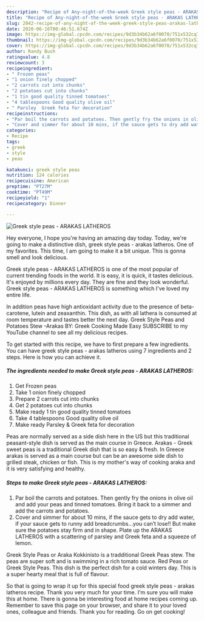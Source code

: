 ```yaml
---
description: "Recipe of Any-night-of-the-week Greek style peas - ARAKAS LATHEROS"
title: "Recipe of Any-night-of-the-week Greek style peas - ARAKAS LATHEROS"
slug: 2042-recipe-of-any-night-of-the-week-greek-style-peas-arakas-latheros
date: 2020-06-16T00:46:51.674Z
image: https://img-global.cpcdn.com/recipes/9d3b34b62a6f0070/751x532cq70/greek-style-peas-arakas-latheros-recipe-main-photo.jpg
thumbnail: https://img-global.cpcdn.com/recipes/9d3b34b62a6f0070/751x532cq70/greek-style-peas-arakas-latheros-recipe-main-photo.jpg
cover: https://img-global.cpcdn.com/recipes/9d3b34b62a6f0070/751x532cq70/greek-style-peas-arakas-latheros-recipe-main-photo.jpg
author: Randy Bush
ratingvalue: 4.8
reviewcount: 3
recipeingredient:
- " Frozen peas"
- "1 onion finely chopped"
- "2 carrots cut into chunks"
- "2 potatoes cut into chunks"
- "1 tin good quality tinned tomatoes"
- "4 tablespoons Good quality olive oil"
- " Parsley  Greek feta for decoration"
recipeinstructions:
- "Par boil the carrots and potatoes. Then gently fry the onions in olive oil and add your peas and tinned tomatoes. Bring it back to a simmer and add the carrots and potatoes."
- "Cover and simmer for about 10 mins, if the sauce gets to dry add water, if your sauce gets to runny add breadcrumbs...you can’t lose!! But make sure the potatoes stay firm and in shape. Plate up the ARAKAS LATHEROS with a scattering of parsley and Greek feta and a squeeze of lemon."
categories:
- Recipe
tags:
- greek
- style
- peas

katakunci: greek style peas 
nutrition: 124 calories
recipecuisine: American
preptime: "PT27M"
cooktime: "PT49M"
recipeyield: "1"
recipecategory: Dinner

---
```



![Greek style peas - ARAKAS LATHEROS](https://img-global.cpcdn.com/recipes/9d3b34b62a6f0070/751x532cq70/greek-style-peas-arakas-latheros-recipe-main-photo.jpg)

Hey everyone, I hope you're having an amazing day today. Today, we're going to make a distinctive dish, greek style peas - arakas latheros. One of my favorites. This time, I am going to make it a bit unique. This is gonna smell and look delicious.

Greek style peas - ARAKAS LATHEROS is one of the most popular of current trending foods in the world. It is easy, it is quick, it tastes delicious. It's enjoyed by millions every day. They are fine and they look wonderful. Greek style peas - ARAKAS LATHEROS is something which I've loved my entire life.

In addition peas have high antioxidant activity due to the presence of beta-carotene, lutein and zeaxanthin. This dish, as with all lathera is consumed at room temperature and tastes better the next day. Greek Style Peas and Potatoes Stew -Arakas BY: Greek Cooking Made Easy SUBSCRIBE to my YouTube channel to see all my delicious recipes.


To get started with this recipe, we have to first prepare a few ingredients. You can have greek style peas - arakas latheros using 7 ingredients and 2 steps. Here is how you can achieve it.

<!--inarticleads1-->

##### The ingredients needed to make Greek style peas - ARAKAS LATHEROS:

1. Get  Frozen peas
1. Take 1 onion finely chopped
1. Prepare 2 carrots cut into chunks
1. Get 2 potatoes cut into chunks
1. Make ready 1 tin good quality tinned tomatoes
1. Take 4 tablespoons Good quality olive oil
1. Make ready  Parsley &amp; Greek feta for decoration


Peas are normally served as a side dish here in the US but this traditional peasant-style dish is served as the main course in Greece. Arakas - Greek sweet peas is a traditional Greek dish that is so easy &amp; fresh. In Greece arakas is served as a main course but can be an awesome side dish to grilled steak, chicken or fish. This is my mother&#39;s way of cooking araka and it is very satisfying and healthy. 

<!--inarticleads2-->

##### Steps to make Greek style peas - ARAKAS LATHEROS:

1. Par boil the carrots and potatoes. Then gently fry the onions in olive oil and add your peas and tinned tomatoes. Bring it back to a simmer and add the carrots and potatoes.
1. Cover and simmer for about 10 mins, if the sauce gets to dry add water, if your sauce gets to runny add breadcrumbs...you can’t lose!! But make sure the potatoes stay firm and in shape. Plate up the ARAKAS LATHEROS with a scattering of parsley and Greek feta and a squeeze of lemon.


Greek Style Peas or Araka Kokkinisto is a tradditional Greek Peas stew. The peas are super soft and is swimming in a rich tomato sauce. Red Peas or Greek Style Peas. This dish is the perfect dish for a cold winters day. This is a super hearty meal that is full of flavour. 

So that is going to wrap it up for this special food greek style peas - arakas latheros recipe. Thank you very much for your time. I'm sure you will make this at home. There is gonna be interesting food at home recipes coming up. Remember to save this page on your browser, and share it to your loved ones, colleague and friends. Thank you for reading. Go on get cooking!
